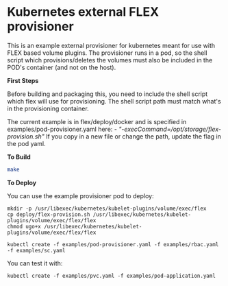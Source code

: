 # Kubernetes external FLEX provisioner

This is an example external provisioner for kubernetes meant for use with FLEX based volume plugins.  The provisioner runs in a pod, so the shell script which provisions/deletes the volumes must also be included in the POD's container (and not on the host).

**First Steps**

Before building and packaging this, you need to include the shell script which flex will use for provisioning.  The shell script path must match what's in the provisioning container.

The current example is in flex/deploy/docker and is specified in examples/pod-provisioner.yaml here:
*- "-execCommand=/opt/storage/flex-provision.sh"*
If you copy in a new file or change the path, update the flag in the pod yaml.

**To Build**

```bash
make
```

**To Deploy**

You can use the example provisioner pod to deploy:

```
mkdir -p /usr/libexec/kubernetes/kubelet-plugins/volume/exec/flex
cp deploy/flex-provision.sh /usr/libexec/kubernetes/kubelet-plugins/volume/exec/flex/flex
chmod ugo+x /usr/libexec/kubernetes/kubelet-plugins/volume/exec/flex/flex

kubectl create -f examples/pod-provisioner.yaml -f examples/rbac.yaml -f examples/sc.yaml
```

You can test it with:
```
kubectl create -f examples/pvc.yaml -f examples/pod-application.yaml
```
